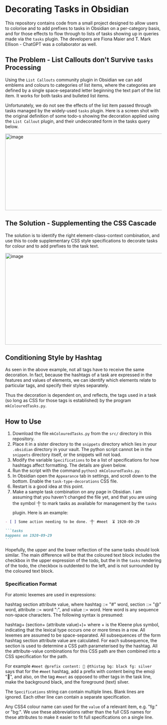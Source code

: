 # Decorating Tasks in Obsidian

This repository contains code from a small project designed to allow users to colorise and to add prefixes to tasks in Obsidian on a per-category basis, and for those effects to flow through to lists of tasks showing up in queries made via the `tasks` plugin.
The developers are Fiona Maier and T. Mark Ellison - ChatGPT was a collaborator as well.

## The Problem - List Callouts don't Survive `tasks` Processing

Using the `List Callouts` community plugin in Obsidian we can add emblems and colours to categories of list items, where the categories are defined by a single space-separated letter beginning the text part of the list item. It works for both tasks and bulleted list items.

Unfortunately, we do not see the effects of the list item passed through tasks managed by the widely-used `tasks` plugin. Here is a screen shot with the original definition of some todo-s showing the decoration applied using the `List Callout` plugin, and their undecorated form in the tasks query below.

<img width="881" height="246" alt="image" src="https://github.com/user-attachments/assets/a9580aab-970b-44ab-9eda-1d527d34808a" />


## The Solution - Supplementing the CSS Cascade

The solution is to identify the right element-class-context combination, and use this to code supplementary CSS style specifications to decorate tasks for colour and to add prefixes to the task text.

<img width="881" height="294" alt="image" src="https://github.com/user-attachments/assets/30cd0f88-c3de-46b0-bf0c-9d3d77f9bedc" />

## Conditioning Style by Hashtag

As seen in the above example, not all tags have to receive the same decoration. In fact, because the hashtags of a task are expressed in the features and values of elements, we can identify which elements relate to particular tags, and specify their styles separately.

Thus the decoration is dependent on, and reflects, the tags used in a task (so long as CSS for those tags is established) by the program `mkColouredTasks.py`.

## How to Use

1. Download the file `mkColouredTasks.py` from the `src/` directory in this repository.
2. Place it in a sister directory to the `snippets` directory which lies in your `.obsidian` directory in your vault. The python script cannot be in the `snippets` directory itself, or the snippets will not load.
3. Modify the variable `Specifications` to be a list of specifications for how hashtags affect formatting. The details are given below.
4. Run the script with the command `python3 mkColouredTasks.py`.
5. In Obsidian open the `Appearance` tab in settings, and scroll down to the bottom. Enable the `task-type-decorations` CSS file.
6. Restart is a good idea at this point.
7. Make a sample task combination on any page in Obsidian. I am assuming that you haven't changed the file yet, and that you are using the symbol `༒` to mark tasks as available for management by the `tasks` plugin. Here is an example:
~~~md
- [ ] Some action needing to be done. ༒ #meet  ⏳ 1920-09-29

```tasks
happens on 1920-09-29
```
~~~

Hopefully, the upper and the lower reflection of the same tasks should look similar. The main difference will be that the coloured text block includes the checkbox in the upper expression of the todo, but the in the `tasks` rendering of the todo, the checkbox is outdented to the left, and is not surrounded by the coloured text block.

### Specification Format

For atomic lexemes are used in expressions:

hashtag section attribute value, where
hashtag ::= "#" word,
section ::= "@" word,
attribute ::= word ":", and
value ::= word. Here word is any sequence non-space characters.
The following syntax is presumed:

hashtag+ (section+ (attribute value)+)+ where + is the Kleene plus symbol, indicating that the lexical type occurs one or more times in a row. All lexemes are assumed to be space-separated.
All subsequences of the form hashtag section attribute value are calculated. For each subsequence, the section is used to determine a CSS path parameterised by the hashtag. All the attribute-value combinations for this CSS path are then combined into a CSS specification for the path.

For example `#meet @prefix content: 👥 @thistag bg: black fg: silver` says that for the `#meet` hashtag, add a prefix with content being the emoji "👥", and also, on the tag `#meet` as opposed to other tags in the task line, make the background black, and the foreground (text) silver.

The `Specifications` string can contain multiple lines. Blank lines are ignored. Each other line can contain a separate specification.

Any CSS4 colour name can used for the `value` of a relevant item, e.g. "fg:" or "bg:". We use these abbreviations rather than the full CSS names for these attributes to make it easier to fit full specifications on a single line.
